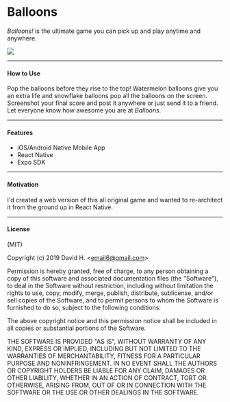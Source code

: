 # Balloons
_Balloons!_ is the ultimate game you can pick up and play anytime and anywhere.

<img src="https://user-images.githubusercontent.com/45696445/68327608-a6683700-009b-11ea-9a45-4f3b7a5bbdb0.gif">

_________________________

#### How to Use
Pop the balloons before they rise to the top! Watermelon balloons give you an extra life and snowflake balloons pop all the balloons on the screen. Screenshot your final score and post it anywhere or just send it to a friend. Let everyone know how awesome you are at _Balloons_.
_________________________

#### Features
- iOS/Android Native Mobile App
- React Native
- Expo SDK
_________________________

#### Motivation
I'd created a web version of this all original game and wanted to re-architect it from the ground up in React Native.
_________________________

#### License
(MIT)

Copyright (c) 2019 David H. &lt;email6@gmail.com&gt;

Permission is hereby granted, free of charge, to any person obtaining a copy of this software and associated documentation files (the "Software"), to deal in the Software without restriction, including without limitation the rights to use, copy, modify, merge, publish, distribute, sublicense, and/or sell copies of the Software, and to permit persons to whom the Software is furnished to do so, subject to the following conditions:

The above copyright notice and this permission notice shall be included in all copies or substantial portions of the Software.

THE SOFTWARE IS PROVIDED "AS IS", WITHOUT WARRANTY OF ANY KIND, EXPRESS OR IMPLIED, INCLUDING BUT NOT LIMITED TO THE WARRANTIES OF MERCHANTABILITY, FITNESS FOR A PARTICULAR PURPOSE AND NONINFRINGEMENT. IN NO EVENT SHALL THE AUTHORS OR COPYRIGHT HOLDERS BE LIABLE FOR ANY CLAIM, DAMAGES OR OTHER LIABILITY, WHETHER IN AN ACTION OF CONTRACT, TORT OR OTHERWISE, ARISING FROM, OUT OF OR IN CONNECTION WITH THE SOFTWARE OR THE USE OR OTHER DEALINGS IN THE SOFTWARE.
